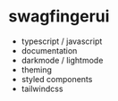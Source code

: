 # swagfingerui

- typescript / javascript
- documentation
- darkmode / lightmode
- theming
- styled components
- tailwindcss
